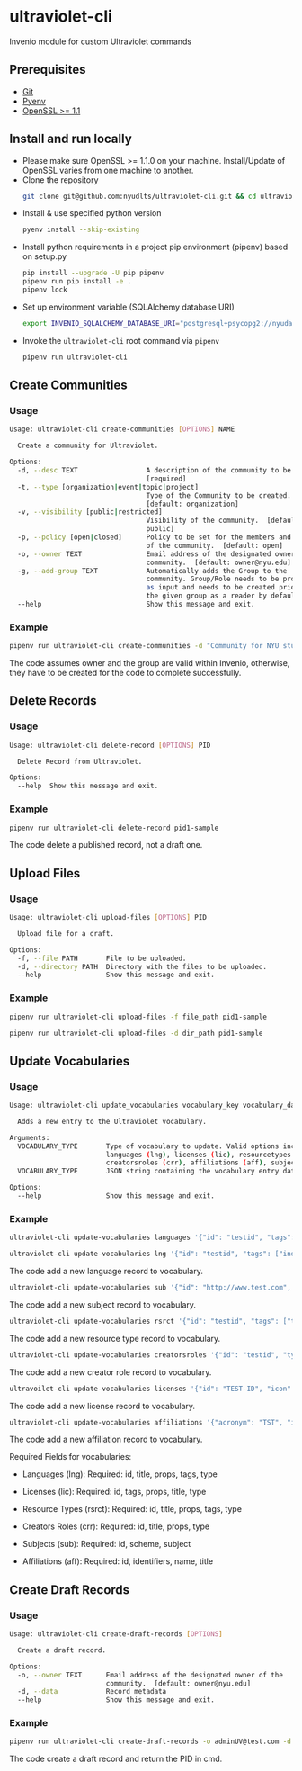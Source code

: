 # ultraviolet-cli

Invenio module for custom Ultraviolet commands

## Prerequisites

- [Git](https://git-scm.com/book/en/v2/Getting-Started-Installing-Git)
- [Pyenv](https://github.com/pyenv/pyenv#installation)
- [OpenSSL >= 1.1](https://www.openssl.org/source/)

## Install and run locally

- Please make sure OpenSSL >= 1.1.0 on your machine. Install/Update of OpenSSL varies from one machine to another.
- Clone the repository
  ```sh
  git clone git@github.com:nyudlts/ultraviolet-cli.git && cd ultraviolet-cli
  ```
- Install & use specified python version
  ```sh
  pyenv install --skip-existing
  ```
- Install python requirements in a project pip environment (pipenv) based on setup.py
  ```sh
  pip install --upgrade -U pip pipenv
  pipenv run pip install -e .
  pipenv lock
  ```
- Set up environment variable (SQLAlchemy database URI)
  ```sh
  export INVENIO_SQLALCHEMY_DATABASE_URI="postgresql+psycopg2://nyudatarepository:changeme@localhost/nyudatarepository”
  ```
- Invoke the `ultraviolet-cli` root command via `pipenv`
  ```sh
  pipenv run ultraviolet-cli
  ```

## Create Communities

### Usage

```sh
Usage: ultraviolet-cli create-communities [OPTIONS] NAME

  Create a community for Ultraviolet.

Options:
  -d, --desc TEXT                 A description of the community to be created
                                  [required]
  -t, --type [organization|event|topic|project]
                                  Type of the Community to be created.
                                  [default: organization]
  -v, --visibility [public|restricted]
                                  Visibility of the community.  [default:
                                  public]
  -p, --policy [open|closed]      Policy to be set for the members and records
                                  of the community.  [default: open]
  -o, --owner TEXT                Email address of the designated owner of the
                                  community.  [default: owner@nyu.edu]
  -g, --add-group TEXT            Automatically adds the Group to the
                                  community. Group/Role needs to be provided
                                  as input and needs to be created prior. Adds
                                  the given group as a reader by default.
  --help                          Show this message and exit.
```

### Example

```sh
pipenv run ultraviolet-cli create-communities -d "Community for NYU students" -g "nyustudents" -o "sampleadmin@nyu.edu" "NYU Students Community"
```

The code assumes owner and the group are valid within Invenio, otherwise, they have to be created for the code to complete successfully.

## Delete Records

### Usage

```sh
Usage: ultraviolet-cli delete-record [OPTIONS] PID

  Delete Record from Ultraviolet.

Options:
  --help  Show this message and exit.
```

### Example

```sh
pipenv run ultraviolet-cli delete-record pid1-sample
```

The code delete a published record, not a draft one.

## Upload Files

### Usage

```sh
Usage: ultraviolet-cli upload-files [OPTIONS] PID

  Upload file for a draft.

Options:
  -f, --file PATH       File to be uploaded.
  -d, --directory PATH  Directory with the files to be uploaded.
  --help                Show this message and exit.
```

### Example

```sh
pipenv run ultraviolet-cli upload-files -f file_path pid1-sample
```

```sh
pipenv run ultraviolet-cli upload-files -d dir_path pid1-sample
```

## Update Vocabularies

### Usage

```sh
Usage: ultraviolet-cli update_vocabularies vocabulary_key vocabulary_data

  Adds a new entry to the Ultraviolet vocabulary.

Arguments:
  VOCABULARY_TYPE       Type of vocabulary to update. Valid options including:
                        languages (lng), licenses (lic), resourcetypes (rsrct),
                        creatorsroles (crr), affiliations (aff), subjects (sub)  [required]
  VOCABULARY_TYPE       JSON string containing the vocabulary entry data  [required]

Options:
  --help                Show this message and exit.
```

### Example

```sh
ultraviolet-cli update-vocabularies languages '{"id": "testid", "tags": ["individual", "living"], "props": {"alpha_2": "22"}, "title": {"en": "testlanguagetitle"}, "type": "languages"}'

ultraviolet-cli update-vocabularies lng '{"id": "testid", "tags": ["individual", "living"], "props": {"alpha_2": "22"}, "title": {"en": "testlanguagetitle"}, "type": "languages"}'

```

The code add a new language record to vocabulary.

```sh
ultraviolet-cli update-vocabularies sub '{"id": "http://www.test.com", "scheme": "FOS", "subject": "test subject", "type": "subjects"}'

```

The code add a new subject record to vocabulary.

```sh
ultraviolet-cli update-vocabularies rsrct '{"id": "testid", "tags": ["testtag1", "testtag2"], "props": {"csl": "testcsl", "datacite_general": "testdatacite_general", "datacite_type": "testdatacite_type", "openaire_resourceType": "testopenaire_resourceType", "openaire_type": "testopenaire_type", "schema.org": "https://schema.org/testschema", "subtype": "testsubtype", "subtype_name": "testsubtype_name", "type": "testtype", "type_icon": "testtype_icon", "type_name": "testtype_name"}, "title": {"en": "testtitle"}, "type": "resourcetypes"}'

```

The code add a new resource type record to vocabulary.

```sh
ultraviolet-cli update-vocabularies creatorsroles '{"id": "testid", "type": "creatorsroles", "props": {"datacite": "testdatacite"}, "title": {"en": "testtitle"}}'

```

The code add a new creator role record to vocabulary.

```sh
ultravoilet-cli update-vocabularies licenses '{"id": "TEST-ID", "icon": "https://example.com/icon.png", "tags": ["TAG1", "TAG2"], "props": {"url": "https://example.com/license", "scheme": "spdx", "osi_approved": "y"}, "title": {"en": "Example License"}, "type": "licenses"}'
```

The code add a new license record to vocabulary.

```sh
ultraviolet-cli update-vocabularies affiliations '{"acronym": "TST", "id": "TESTID123", "identifiers": [{"identifier": "019wvm591","scheme": "ror"}],"name": "Test University", "title": {"en": "Test University", "fr": "Université de Test"}}'
```

The code add a new affiliation record to vocabulary.

Required Fields for vocabularies:

- Languages (lng):
  Required: id, title, props, tags, type

- Licenses (lic):
  Required: id, tags, props, title, type

- Resource Types (rsrct):
  Required: id, title, props, tags, type

- Creators Roles (crr):
  Required: id, title, props, type

- Subjects (sub):
  Required: id, scheme, subject

- Affiliations (aff):
  Required: id, identifiers, name, title

## Create Draft Records

### Usage

```sh
Usage: ultraviolet-cli create-draft-records [OPTIONS]

  Create a draft record.

Options:
  -o, --owner TEXT      Email address of the designated owner of the
                        community.  [default: owner@nyu.edu]
  -d, --data            Record metadata
  --help                Show this message and exit.
```

### Example

```sh
pipenv run ultraviolet-cli create-draft-records -o adminUV@test.com -d '{"access": {"record": "public","files": "public"},"files": {"enabled": true},"metadata": {"title": "A Romans story","publication_date": "2020-06-01","publisher": "Acme Inc","resource_type": {"id": "image-photo"},"creators":[{"person_or_org":{"name":"Troy Inc.","type":"organizational"}}]}}'

```
The code create a draft record and return the PID in cmd.
